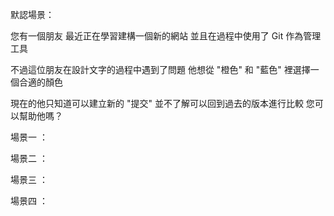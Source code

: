 默認場景：

您有一個朋友
最近正在學習建構一個新的網站
並且在過程中使用了 Git 作為管理工具

不過這位朋友在設計文字的過程中遇到了問題
他想從 "橙色" 和 "藍色" 裡選擇一個合適的顏色

現在的他只知道可以建立新的 "提交"
並不了解可以回到過去的版本進行比較
您可以幫助他嗎？


場景一 ：



場景二 ：


場景三 ：


場景四 ：
